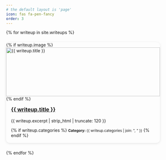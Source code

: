 ```yaml
---
# the default layout is 'page'
icon: fas fa-pen-fancy
order: 3
---
```


<div class="cards-grid">
  {% for writeup in site.writeups %}
    <div class="card">
      {% if writeup.image %}
        <div class="card-image">
          <img src="{{ writeup.image | relative_url }}" alt="{{ writeup.title }}">
        </div>
      {% endif %}
      <div class="card-content">
        <h3><a href="{{ writeup.url | relative_url }}">{{ writeup.title }}</a></h3>
        <p>{{ writeup.excerpt | strip_html | truncate: 120 }}</p>
        {% if writeup.categories %}
          <small><strong>Category:</strong> {{ writeup.categories | join: ", " }}</small>
        {% endif %}
      </div>
    </div>
  {% endfor %}
</div>

<style>
.cards-grid {
  display: grid;
  grid-template-columns: repeat(auto-fill, minmax(280px, 1fr));
  gap: 1.5rem;
}
.card {
  border: 1px solid var(--border-color);
  border-radius: 12px;
  overflow: hidden;
  background: var(--bg);
  box-shadow: 0 2px 8px rgba(0,0,0,0.1);
  transition: transform 0.2s ease, box-shadow 0.2s ease;
}
.card:hover {
  transform: translateY(-5px);
  box-shadow: 0 4px 16px rgba(0,0,0,0.15);
}
.card-image img {
  width: 100%;
  height: 160px;
  object-fit: cover;
}
.card-content {
  padding: 1rem;
}
.card-content h3 {
  margin-top: 0;
  font-size: 1.1rem;
}
</style>

